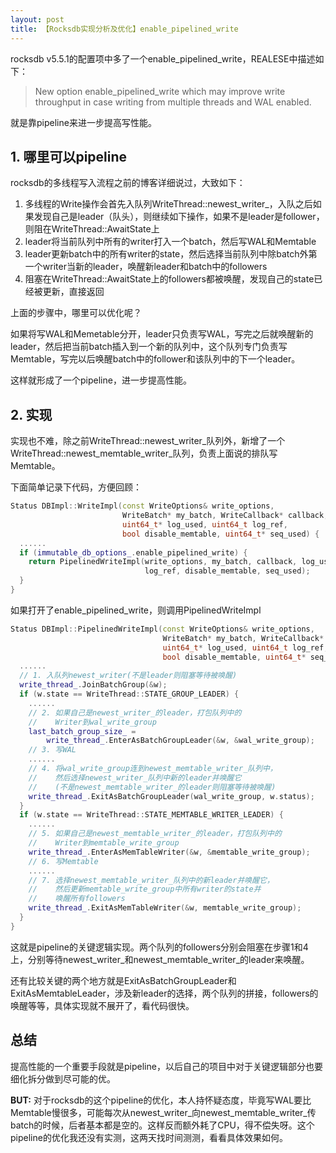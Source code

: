 ```yaml
---
layout: post
title: 【Rocksdb实现分析及优化】enable_pipelined_write
---
```


rocksdb v5.5.1的配置项中多了一个enable_pipelined_write，REALESE中描述如下：

> New option enable_pipelined_write which may improve write throughput in case writing from multiple threads and WAL enabled.

就是靠pipeline来进一步提高写性能。



## 1. 哪里可以pipeline

rocksdb的多线程写入流程之前的博客详细说过，大致如下：

1. 多线程的Write操作会首先入队列WriteThread::newest_writer_，入队之后如果发现自己是leader（队头），则继续如下操作，如果不是leader是follower，则阻在WriteThread::AwaitState上
2. leader将当前队列中所有的writer打入一个batch，然后写WAL和Memtable
3. leader更新batch中的所有writer的state，然后选择当前队列中除batch外第一个writer当新的leader，唤醒新leader和batch中的followers
4. 阻塞在WriteThread::AwaitState上的followers都被唤醒，发现自己的state已经被更新，直接返回



上面的步骤中，哪里可以优化呢？

如果将写WAL和Memetable分开，leader只负责写WAL，写完之后就唤醒新的leader，然后把当前batch插入到一个新的队列中，这个队列专门负责写Memtable，写完以后唤醒batch中的follower和该队列中的下一个leader。

这样就形成了一个pipeline，进一步提高性能。



## 2. 实现

实现也不难，除之前WriteThread::newest\_writer\_队列外，新增了一个WriteThread::newest\_memtable\_writer\_队列，负责上面说的排队写Memtable。

下面简单记录下代码，方便回顾：

```cpp
Status DBImpl::WriteImpl(const WriteOptions& write_options,
                         WriteBatch* my_batch, WriteCallback* callback,
                         uint64_t* log_used, uint64_t log_ref,
                         bool disable_memtable, uint64_t* seq_used) {
  ......
  if (immutable_db_options_.enable_pipelined_write) {
    return PipelinedWriteImpl(write_options, my_batch, callback, log_used,
                              log_ref, disable_memtable, seq_used);
  }
}
```

如果打开了enable_pipelined_write，则调用PipelinedWriteImpl

```cpp
Status DBImpl::PipelinedWriteImpl(const WriteOptions& write_options,
                                  WriteBatch* my_batch, WriteCallback* callback,
                                  uint64_t* log_used, uint64_t log_ref,
                                  bool disable_memtable, uint64_t* seq_used) {
  ......
  // 1. 入队列newest_writer(不是leader则阻塞等待被唤醒)
  write_thread_.JoinBatchGroup(&w);
  if (w.state == WriteThread::STATE_GROUP_LEADER) {
    ......
    // 2. 如果自己是newest_writer_的leader，打包队列中的
    //    Writer到wal_write_group
    last_batch_group_size_ =
        write_thread_.EnterAsBatchGroupLeader(&w, &wal_write_group);
    // 3. 写WAL
    ......
    // 4. 将wal_write_group连到newest_memtable_writer_队列中，
    //    然后选择newest_writer_队列中新的leader并唤醒它
    //    (不是newest_memtable_writer_的leader则阻塞等待被唤醒)
    write_thread_.ExitAsBatchGroupLeader(wal_write_group, w.status);
  }
  if (w.state == WriteThread::STATE_MEMTABLE_WRITER_LEADER) {
    ......
    // 5. 如果自己是newest_memtable_writer_的leader，打包队列中的
    //    Writer到memtable_write_group
    write_thread_.EnterAsMemTableWriter(&w, &memtable_write_group);
    // 6. 写Memtable
    ......
    // 7. 选择newest_memtable_writer_队列中的新leader并唤醒它，
    //    然后更新memtable_write_group中所有writer的state并
    //    唤醒所有followers
    write_thread_.ExitAsMemTableWriter(&w, memtable_write_group);
  }
}
```

这就是pipeline的关键逻辑实现。两个队列的followers分别会阻塞在步骤1和4上，分别等待newest\_writer\_和newest\_memtable\_writer\_的leader来唤醒。

还有比较关键的两个地方就是ExitAsBatchGroupLeader和ExitAsMemtableLeader，涉及新leader的选择，两个队列的拼接，followers的唤醒等等，具体实现就不展开了，看代码很快。



## 总结

提高性能的一个重要手段就是pipeline，以后自己的项目中对于关键逻辑部分也要细化拆分做到尽可能的优。

**BUT:** 对于rocksdb的这个pipeline的优化，本人持怀疑态度，毕竟写WAL要比Memtable慢很多，可能每次从newest\_writer\_向newest\_memtable\_writer\_传batch的时候，后者基本都是空的。这样反而额外耗了CPU，得不偿失呀。这个pipeline的优化我还没有实测，这两天找时间测测，看看具体效果如何。